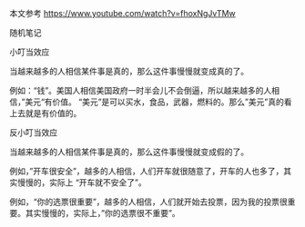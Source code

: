 本文参考 https://www.youtube.com/watch?v=fhoxNgJvTMw

随机笔记

小叮当效应

当越来越多的人相信某件事是真的，那么这件事慢慢就变成真的了。

例如：“钱”。美国人相信美国政府一时半会儿不会倒逼，所以越来越多的人相信，”美元“有价值。
“美元”是可以买水，食品，武器，燃料的。那么”美元”真的看上去就是有价值的。


反小叮当效应

当越来越多的人相信某件事是真的，那么这件事慢慢就变成假的了。

例如，”开车很安全”，越多的人相信，人们开车就很随意了，开车的人也多了，其实慢慢的，实际上 “开车就不安全了”。

例如，“你的选票很重要”，越多的人相信，人们就开始去投票，因为我的投票很重要。其实慢慢的，实际上，”你的选票很不重要”。
